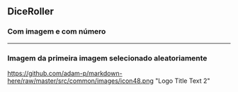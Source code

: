 ## DiceRoller
### Com imagem e com número  
------ 
### Imagem da primeira imagem selecionado aleatoriamente

https://github.com/adam-p/markdown-here/raw/master/src/common/images/icon48.png "Logo Title Text 2"